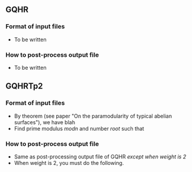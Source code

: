 ## GQHR
### Format of input files
* To be written

### How to post-process output file
* To be written

## GQHRTp2
### Format of input files
* By theorem (see paper "On the paramodularity of typical abelian surfaces"), we have
    blah
* Find prime modulus _modn_ and number _root_ such that

### How to post-process output file
* Same as post-processing output file of GQHR _except when weight is 2_
* When weight is 2, you must do the following.
